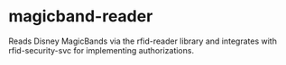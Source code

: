 # magicband-reader
Reads Disney MagicBands via the rfid-reader library and integrates with rfid-security-svc for implementing authorizations.
